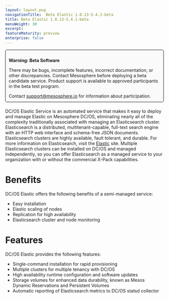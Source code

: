```yaml
---
layout: layout.pug
navigationTitle:  Beta Elastic 1.0.13-5.4.1-beta
title: Beta Elastic 1.0.13-5.4.1-beta
menuWeight: 30
excerpt:
featureMaturity: preview
enterprise: false
---
```


<!-- This source repo for this topic is https://github.com/dcos-commons/frameworks/elastic -->

<div style="border: thin solid black; background-color: #FAFAFA; border-radius: 5px; padding: 10px; margin-bottom: 20px;">
<p><b>Warning: Beta Software</b></p>
<p>There may be bugs, incomplete features, incorrect documentation, or other discrepancies. Contact Mesosphere before deploying a beta candidate service. Product support is available to approved participants in the beta test program.</p>
<p style="margin:0;">Contact <a href="mailto:support@mesosphere.io">support@mesosphere.io</a> for information about participation.</p>
</div>

DC/OS Elastic Service is an automated service that makes it easy to deploy and manage Elastic on Mesosphere DC/OS, eliminating nearly all of the complexity traditionally associated with managing an Elasticsearch cluster. Elasticsearch is a distributed, multitenant-capable, full-text search engine with an HTTP web interface and schema-free JSON documents. Elasticsearch clusters are highly available, fault tolerant, and durable. For more information on Elasticsearch, visit the [Elastic](https://www.elastic.co/) site. Multiple Elasticsearch clusters can be installed on DC/OS and managed independently, so you can offer Elasticsearch as a managed service to your organization with or without the commercial X-Pack capabilities.

# Benefits

DC/OS Elastic offers the following benefits of a semi-managed service:

*   Easy installation
*   Elastic scaling of nodes
*   Replication for high availability
*   Elasticsearch cluster and node monitoring

# Features

DC/OS Elastic provides the following features:

*   Single-command installation for rapid provisioning
*   Multiple clusters for multiple tenancy with DC/OS
*   High availability runtime configuration and software updates
*   Storage volumes for enhanced data durability, known as Mesos Dynamic Reservations and Persistent Volumes
*   Automatic reporting of Elasticsearch metrics to DC/OS statsd collector
